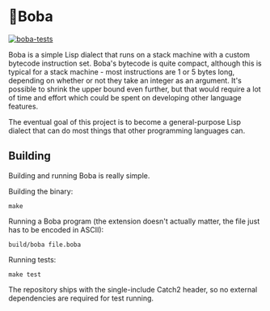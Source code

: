# 🧋Boba
[![boba-tests](https://github.com/jstankevicius/boba/workflows/boba-tests/badge.svg)](https://github.com/jstankevicius/boba/actions)

Boba is a simple Lisp dialect that runs on a stack machine with a custom bytecode instruction set. Boba's bytecode is quite compact, although this is typical for a stack machine - most instructions are 1 or 5 bytes long, depending on whether or not they take an integer as an argument. It's possible to shrink the upper bound even further, but that would require a lot of time and effort which could be spent on developing other language features.

The eventual goal of this project is to become a general-purpose Lisp dialect that can do most things that other programming languages can.

## Building
Building and running Boba is really simple.

Building the binary:
```
make
```

Running a Boba program (the extension doesn't actually matter, the file just has to be encoded in ASCII):
```
build/boba file.boba
```

Running tests:
```
make test
```

The repository ships with the single-include Catch2 header, so no external dependencies are required for test running.
